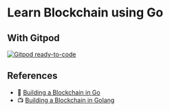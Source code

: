 # Learn Blockchain using Go


## With Gitpod

[![Gitpod ready-to-code](https://img.shields.io/badge/Gitpod-ready--to--code-blue?logo=gitpod)](https://gitpod.io/#https://github.com/skurtzemann/learn-blockchain)


## References

* 📝 [Building a Blockchain in Go](https://dev.to/nheindev/series/11864)
* 📺 [Building a Blockchain in Golang](https://www.youtube.com/playlist?list=PLJbE2Yu2zumCe9cO3SIyragJ8pLmVv0z9)